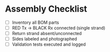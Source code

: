 # Assembly Checklist

- [ ] Inventory all BOM parts
- [ ] RED Tx → BLACK Rx connected (single strand)
- [ ] Return strand absent/unconnected
- [ ] Sides labeled and photographed
- [ ] Validation tests executed and logged
